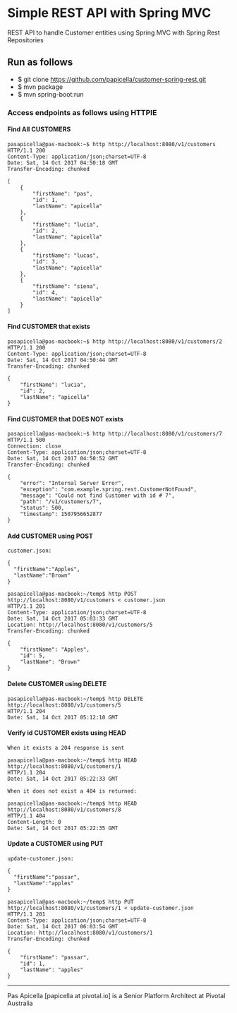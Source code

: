 # Simple REST API with Spring MVC

REST API to handle Customer entities using Spring MVC with Spring Rest Repositories

## Run as follows

- $ git clone https://github.com/papicella/customer-spring-rest.git
- $ mvn package
- $ mvn spring-boot:run

### Access endpoints as follows using HTTPIE 

#### Find All CUSTOMERS

```
pasapicella@pas-macbook:~$ http http://localhost:8080/v1/customers
HTTP/1.1 200
Content-Type: application/json;charset=UTF-8
Date: Sat, 14 Oct 2017 04:50:18 GMT
Transfer-Encoding: chunked

[
    {
        "firstName": "pas",
        "id": 1,
        "lastName": "apicella"
    },
    {
        "firstName": "lucia",
        "id": 2,
        "lastName": "apicella"
    },
    {
        "firstName": "lucas",
        "id": 3,
        "lastName": "apicella"
    },
    {
        "firstName": "siena",
        "id": 4,
        "lastName": "apicella"
    }
]
```

#### Find CUSTOMER that exists

```
pasapicella@pas-macbook:~$ http http://localhost:8080/v1/customers/2
HTTP/1.1 200
Content-Type: application/json;charset=UTF-8
Date: Sat, 14 Oct 2017 04:50:44 GMT
Transfer-Encoding: chunked

{
    "firstName": "lucia",
    "id": 2,
    "lastName": "apicella"
}
```

#### Find CUSTOMER that DOES NOT exists

```
pasapicella@pas-macbook:~$ http http://localhost:8080/v1/customers/7
HTTP/1.1 500
Connection: close
Content-Type: application/json;charset=UTF-8
Date: Sat, 14 Oct 2017 04:50:52 GMT
Transfer-Encoding: chunked

{
    "error": "Internal Server Error",
    "exception": "com.example.spring.rest.CustomerNotFound",
    "message": "Could not find Customer with id # 7",
    "path": "/v1/customers/7",
    "status": 500,
    "timestamp": 1507956652877
}
```

#### Add CUSTOMER using POST

```
customer.json:

{
  "firstName":"Apples",
  "lastName":"Brown"
}

pasapicella@pas-macbook:~/temp$ http POST http://localhost:8080/v1/customers < customer.json
HTTP/1.1 201
Content-Type: application/json;charset=UTF-8
Date: Sat, 14 Oct 2017 05:03:33 GMT
Location: http://localhost:8080/v1/customers/5
Transfer-Encoding: chunked

{
    "firstName": "Apples",
    "id": 5,
    "lastName": "Brown"
}
```

#### Delete CUSTOMER using DELETE

```
pasapicella@pas-macbook:~/temp$ http DELETE http://localhost:8080/v1/customers/5
HTTP/1.1 204
Date: Sat, 14 Oct 2017 05:12:10 GMT
````

#### Verify id CUSTOMER exists using HEAD

```
When it exists a 204 response is sent

pasapicella@pas-macbook:~/temp$ http HEAD http://localhost:8080/v1/customers/1
HTTP/1.1 204
Date: Sat, 14 Oct 2017 05:22:33 GMT

When it does not exist a 404 is returned:

pasapicella@pas-macbook:~/temp$ http HEAD http://localhost:8080/v1/customers/8
HTTP/1.1 404
Content-Length: 0
Date: Sat, 14 Oct 2017 05:22:35 GMT
```

#### Update a CUSTOMER using PUT

```
update-customer.json:

{
  "firstName":"passar",
  "lastName":"apples"
}

pasapicella@pas-macbook:~/temp$ http PUT http://localhost:8080/v1/customers/1 < update-customer.json
HTTP/1.1 201
Content-Type: application/json;charset=UTF-8
Date: Sat, 14 Oct 2017 06:03:54 GMT
Location: http://localhost:8080/v1/customers/1
Transfer-Encoding: chunked

{
    "firstName": "passar",
    "id": 1,
    "lastName": "apples"
}
```

<hr />
Pas Apicella [papicella at pivotal.io] is a Senior Platform Architect at Pivotal Australia 